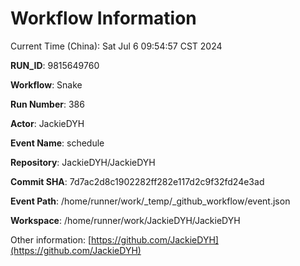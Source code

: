 # Workflow Information

Current Time (China): Sat Jul  6 09:54:57 CST 2024  

**RUN_ID**: 9815649760  

**Workflow**: Snake  

**Run Number**: 386  

**Actor**: JackieDYH  

**Event Name**: schedule  

**Repository**: JackieDYH/JackieDYH  

**Commit SHA**: 7d7ac2d8c1902282ff282e117d2c9f32fd24e3ad  

**Event Path**: /home/runner/work/_temp/_github_workflow/event.json  

**Workspace**: /home/runner/work/JackieDYH/JackieDYH  

Other information: [https://github.com/JackieDYH](https://github.com/JackieDYH)
